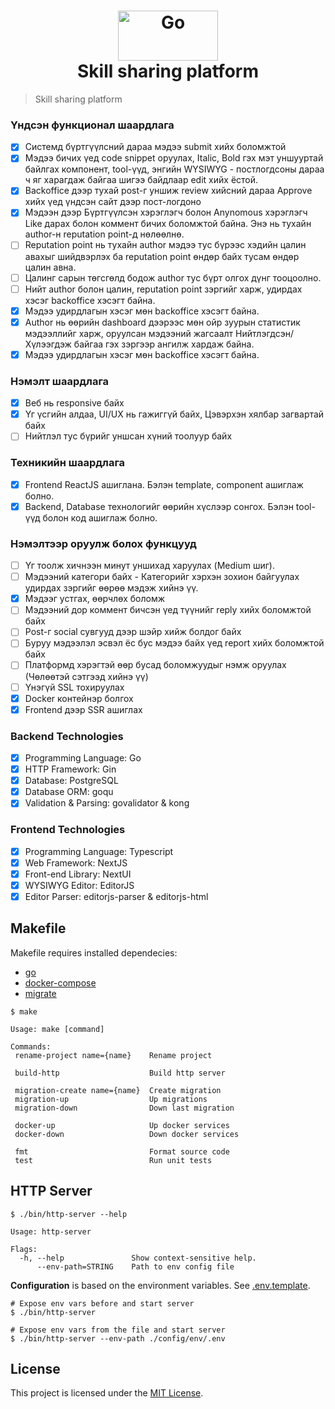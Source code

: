 <h1 align="center">
    <img height="80" width="160" src="./assets/gopher-icon.gif" alt="Go"><br>Skill sharing platform

</h1>

> Skill sharing platform

### Үндсэн функционал шаардлага

- [x] Системд бүртгүүлсний дараа мэдээ submit хийх боломжтой
- [x] Мэдээ бичих үед code snippet оруулах, Italic, Bold гэх мэт уншууртай
      байлгах компонент, tool-үүд, энгийн WYSIWYG - постлогдсоны дараа ч
      яг харагдаж байгаа шигээ байдлаар edit хийх ёстой.
- [x] Backoffice дээр тухай post-г уншиж review хийсний дараа Approve хийх
      үед үндсэн сайт дээр пост-логдоно
- [x] Мэдээн дээр Бүртгүүлсэн хэрэглэгч болон Anynomous хэрэглэгч Like
      дарах болон коммент бичих боломжтой байна. Энэ нь тухайн author-н
      reputation point-д нөлөөлнө.
- [ ] Reputation point нь тухайн author мэдээ тус бүрээс хэдийн цалин
      авахыг шийдвэрлэх ба reputation point өндөр байх тусам өндөр цалин
      авна.
- [ ] Цалинг сарын төгсгөлд бодож author тус бүрт олгох дүнг тооцоолно.
- [ ] Нийт author болон цалин, reputation point зэргийг харж, удирдах хэсэг
      backoffice хэсэгт байна.
- [x] Мэдээ удирдлагын хэсэг мөн backoffice хэсэгт байна.
- [x] Author нь өөрийн dashboard дээрээс мөн ойр зуурын статистик
      мэдээллийг харж, оруулсан мэдээний жагсаалт Нийтлэгдсэн/
      Хүлээгдэж байгаа гэх зэргээр ангилж хардаж байна.
- [x] Мэдээ удирдлагын хэсэг мөн backoffice хэсэгт байна.

### Нэмэлт шаардлага

- [x] Веб нь responsive байх
- [x] Үг үсгийн алдаа, UI/UX нь гажиггүй байх, Цэвэрхэн хялбар загвартай
      байх
- [ ] Нийтлэл тус бүрийг уншсан хүний тоолуур байх

### Техникийн шаардлага

- [x] Frontend ReactJS ашиглана. Бэлэн template, component ашиглаж
      болно.
- [x] Backend, Database технологийг өөрийн хүслээр сонгох. Бэлэн tool-үүд
      болон код ашиглаж болно.

### Нэмэлтээр оруулж болох функцууд

- [ ] Үг тоолж хичнээн минут уншихад харуулах (Medium шиг).
- [ ] Мэдээний категори байх - Категорийг хэрхэн зохион байгуулах
      удирдах зэргийг өөрөө мэдэж хийнэ үү.
- [x] Мэдээг устгах, өөрчлөх боломж
- [ ] Мэдээний дор коммент бичсэн үед түүнийг reply хийх боломжтой байх
- [ ] Post-г social сувгууд дээр шэйр хийж болдог байх
- [ ] Буруу мэдээлэл эсвэл ёс бус мэдээ байх үед report хийх боломжтой
      байх
- [ ] Платформд хэрэгтэй өөр бусад боломжуудыг нэмж оруулах
      (Чөлөөтэй сэтгээд хийнэ үү)
- [ ] Үнэгүй SSL тохируулах
- [x] Docker контейнэр болгох
- [x] Frontend дээр SSR ашиглах

### Backend Technologies

- [x] Programming Language: Go
- [x] HTTP Framework: Gin
- [x] Database: PostgreSQL
- [x] Database ORM: goqu
- [x] Validation & Parsing: govalidator & kong

### Frontend Technologies

- [x] Programming Language: Typescript
- [x] Web Framework: NextJS
- [x] Front-end Library: NextUI
- [x] WYSIWYG Editor: EditorJS
- [x] Editor Parser: editorjs-parser & editorjs-html

## Makefile

Makefile requires installed dependecies:

- [go](https://go.dev/doc/install)
- [docker-compose](https://docs.docker.com/compose/reference)
- [migrate](https://github.com/golang-migrate/migrate)

```shell
$ make

Usage: make [command]

Commands:
 rename-project name={name}    Rename project

 build-http                    Build http server

 migration-create name={name}  Create migration
 migration-up                  Up migrations
 migration-down                Down last migration

 docker-up                     Up docker services
 docker-down                   Down docker services

 fmt                           Format source code
 test                          Run unit tests

```

## HTTP Server

```shell
$ ./bin/http-server --help

Usage: http-server

Flags:
  -h, --help               Show context-sensitive help.
      --env-path=STRING    Path to env config file
```

**Configuration** is based on the environment variables. See [.env.template](./config/env/.env.template).

```shell
# Expose env vars before and start server
$ ./bin/http-server

# Expose env vars from the file and start server
$ ./bin/http-server --env-path ./config/env/.env
```

## License

This project is licensed under the [MIT License](https://github.com/pvarentsov/fibo/blob/main/LICENSE).
